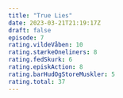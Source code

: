 ```yaml
---
title: "True Lies"
date: 2023-03-21T21:19:17Z
draft: false
episode: 7
rating.vildeVåben: 10
rating.stærkeOneliners: 8
rating.fedSkurk: 6
rating.episkAction: 8
rating.barHudOgStoreMuskler: 5
rating.total: 37
---
```


